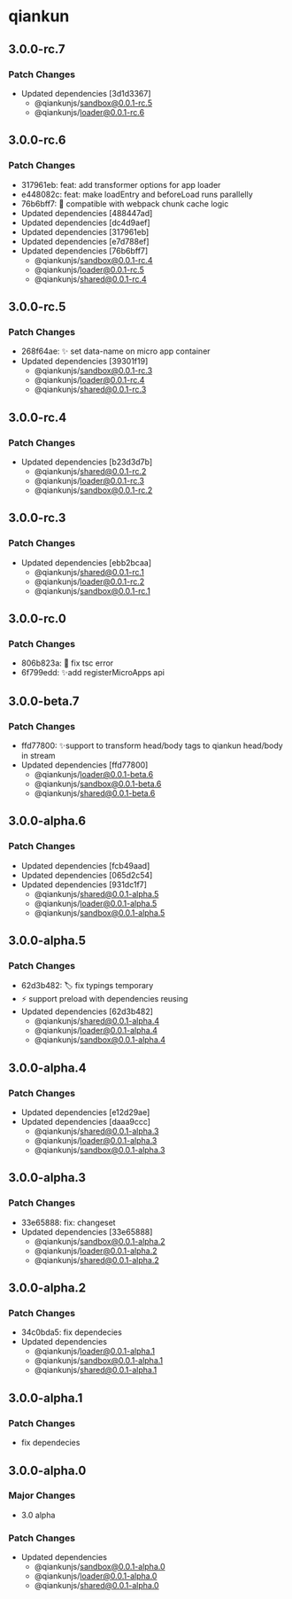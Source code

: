 # qiankun

## 3.0.0-rc.7

### Patch Changes

- Updated dependencies [3d1d3367]
  - @qiankunjs/sandbox@0.0.1-rc.5
  - @qiankunjs/loader@0.0.1-rc.6

## 3.0.0-rc.6

### Patch Changes

- 317961eb: feat: add transformer options for app loader
- e448082c: feat: make loadEntry and beforeLoad runs parallelly
- 76b6bff7: 🐛 compatible with webpack chunk cache logic
- Updated dependencies [488447ad]
- Updated dependencies [dc4d9aef]
- Updated dependencies [317961eb]
- Updated dependencies [e7d788ef]
- Updated dependencies [76b6bff7]
  - @qiankunjs/sandbox@0.0.1-rc.4
  - @qiankunjs/loader@0.0.1-rc.5
  - @qiankunjs/shared@0.0.1-rc.4

## 3.0.0-rc.5

### Patch Changes

- 268f64ae: ✨ set data-name on micro app container
- Updated dependencies [39301f19]
  - @qiankunjs/sandbox@0.0.1-rc.3
  - @qiankunjs/loader@0.0.1-rc.4
  - @qiankunjs/shared@0.0.1-rc.3

## 3.0.0-rc.4

### Patch Changes

- Updated dependencies [b23d3d7b]
  - @qiankunjs/shared@0.0.1-rc.2
  - @qiankunjs/loader@0.0.1-rc.3
  - @qiankunjs/sandbox@0.0.1-rc.2

## 3.0.0-rc.3

### Patch Changes

- Updated dependencies [ebb2bcaa]
  - @qiankunjs/shared@0.0.1-rc.1
  - @qiankunjs/loader@0.0.1-rc.2
  - @qiankunjs/sandbox@0.0.1-rc.1

## 3.0.0-rc.0

### Patch Changes

- 806b823a: 🐛 fix tsc error
- 6f799edd: ✨add registerMicroApps api

## 3.0.0-beta.7

### Patch Changes

- ffd77800: ✨support to transform head/body tags to qiankun head/body in stream
- Updated dependencies [ffd77800]
  - @qiankunjs/loader@0.0.1-beta.6
  - @qiankunjs/sandbox@0.0.1-beta.6
  - @qiankunjs/shared@0.0.1-beta.6

## 3.0.0-alpha.6

### Patch Changes

- Updated dependencies [fcb49aad]
- Updated dependencies [065d2c54]
- Updated dependencies [931dc1f7]
  - @qiankunjs/shared@0.0.1-alpha.5
  - @qiankunjs/loader@0.0.1-alpha.5
  - @qiankunjs/sandbox@0.0.1-alpha.5

## 3.0.0-alpha.5

### Patch Changes

- 62d3b482: 🏷️ fix typings temporary
- ⚡️ support preload with dependencies reusing
- Updated dependencies [62d3b482]
  - @qiankunjs/shared@0.0.1-alpha.4
  - @qiankunjs/loader@0.0.1-alpha.4
  - @qiankunjs/sandbox@0.0.1-alpha.4

## 3.0.0-alpha.4

### Patch Changes

- Updated dependencies [e12d29ae]
- Updated dependencies [daaa9ccc]
  - @qiankunjs/shared@0.0.1-alpha.3
  - @qiankunjs/loader@0.0.1-alpha.3
  - @qiankunjs/sandbox@0.0.1-alpha.3

## 3.0.0-alpha.3

### Patch Changes

- 33e65888: fix: changeset
- Updated dependencies [33e65888]
  - @qiankunjs/sandbox@0.0.1-alpha.2
  - @qiankunjs/loader@0.0.1-alpha.2
  - @qiankunjs/shared@0.0.1-alpha.2

## 3.0.0-alpha.2

### Patch Changes

- 34c0bda5: fix dependecies
- Updated dependencies
  - @qiankunjs/loader@0.0.1-alpha.1
  - @qiankunjs/sandbox@0.0.1-alpha.1
  - @qiankunjs/shared@0.0.1-alpha.1

## 3.0.0-alpha.1

### Patch Changes

- fix dependecies

## 3.0.0-alpha.0

### Major Changes

- 3.0 alpha

### Patch Changes

- Updated dependencies
  - @qiankunjs/sandbox@0.0.1-alpha.0
  - @qiankunjs/loader@0.0.1-alpha.0
  - @qiankunjs/shared@0.0.1-alpha.0
